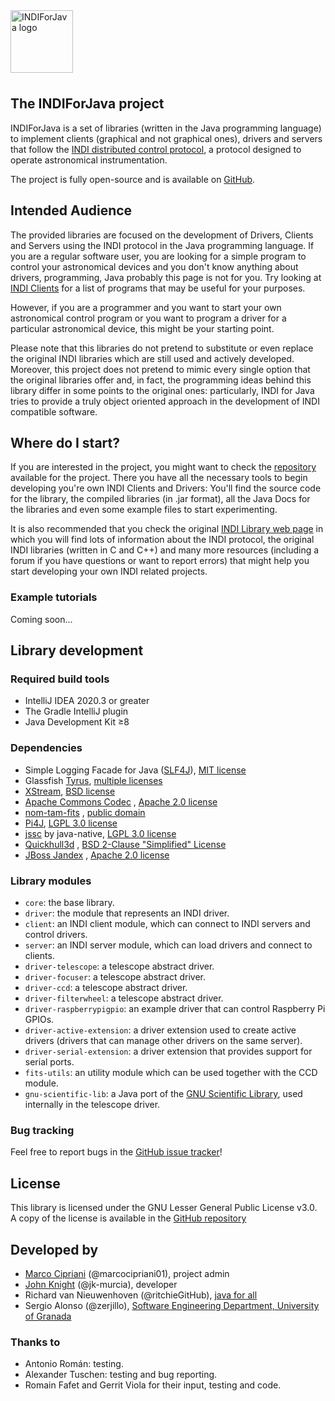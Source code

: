 <img src="res/logo.png" width="100" style="margin-bottom: 8px" alt="INDIForJava logo"/>

## The INDIForJava project

INDIForJava is a set of libraries (written in the Java programming language) to implement clients (graphical and not
graphical ones), drivers and servers that follow the [INDI distributed control protocol](https://www.indilib.org/), a
protocol designed to operate astronomical instrumentation.

The project is fully open-source and is available on [GitHub](https://github.com/INDIForJava/INDIForJava).

## Intended Audience

The provided libraries are focused on the development of Drivers, Clients and Servers using the INDI protocol in the
Java programming language. If you are a regular software user, you are looking for a simple program to control your
astronomical devices and you don't know anything about drivers, programming, Java probably this page is not for you. Try
looking at [INDI Clients](https://indilib.org/individuals/indi-clients.html) for a list of programs that may be useful
for your purposes.

However, if you are a programmer and you want to start your own astronomical control program or you want to program a
driver for a particular astronomical device, this might be your starting point.

Please note that this libraries do not pretend to substitute or even replace the original INDI libraries which are still
used and actively developed. Moreover, this project does not pretend to mimic every single option that the original
libraries offer and, in fact, the programming ideas behind this library differ in some points to the original ones:
particularly, INDI for Java tries to provide a truly object oriented approach in the development of INDI compatible
software.

## Where do I start?

If you are interested in the project, you might want to check
the [repository](https://github.com/INDIForJava/INDIForJava) available for the project. There you have all the necessary
tools to begin developing you're own INDI Clients and Drivers: You'll find the source code for the library, the compiled
libraries (in .jar format), all the Java Docs for the libraries and even some example files to start experimenting.

It is also recommended that you check the original [INDI Library web page](http://indilib.org/) in which you will find
lots of information about the INDI protocol, the original INDI libraries (written in C and C++) and many more
resources (including a forum if you have questions or want to report errors) that might help you start developing your
own INDI related projects.

### Example tutorials

Coming soon...

## Library development

### Required build tools

- IntelliJ IDEA 2020.3 or greater
- The Gradle IntelliJ plugin
- Java Development Kit ≥8

### Dependencies

- Simple Logging Facade for Java ([SLF4J](http://www.slf4j.org/)), [MIT license](http://www.slf4j.org/license.html)
- Glassfish [Tyrus](https://tyrus-project.github.io/), [multiple licenses](https://tyrus-project.github.io/license.html)
- [XStream](http://x-stream.github.io/), [BSD license](http://x-stream.github.io/license.html)
- [Apache Commons Codec](https://commons.apache.org/proper/commons-codec/)
  , [Apache 2.0 license](https://github.com/apache/commons-codec/blob/master/LICENSE.txt)
- [nom-tam-fits](https://github.com/nom-tam-fits/nom-tam-fits)
  , [public domain](http://nom-tam-fits.github.io/nom-tam-fits/license.html)
- [Pi4J](https://pi4j.com/1.2/index.html), [LGPL 3.0 license](https://pi4j.com/1.2/license.html)
- [jssc](https://github.com/java-native/jssc) by
  java-native, [LGPL 3.0 license](https://github.com/java-native/jssc/blob/master/LICENSE.txt)
- [Quickhull3d](https://github.com/Quickhull3d/quickhull3d)
  , [BSD 2-Clause "Simplified" License](https://github.com/Quickhull3d/quickhull3d/blob/master/LICENSE.txt)
- [JBoss Jandex](https://github.com/wildfly/jandex)
  , [Apache 2.0 license](https://github.com/wildfly/jandex/blob/master/LICENSE.txt)

### Library modules

- `core`: the base library.
- `driver`: the module that represents an INDI driver.
- `client`: an INDI client module, which can connect to INDI servers and control drivers.
- `server`: an INDI server module, which can load drivers and connect to clients.
- `driver-telescope`: a telescope abstract driver.
- `driver-focuser`: a telescope abstract driver.
- `driver-ccd`: a telescope abstract driver.
- `driver-filterwheel`: a telescope abstract driver.
- `driver-raspberrypigpio`: an example driver that can control Raspberry Pi GPIOs.
- `driver-active-extension`: a driver extension used to create active drivers (drivers that can manage other drivers on
  the same server).
- `driver-serial-extension`: a driver extension that provides support for serial ports.
- `fits-utils`: an utility module which can be used together with the CCD module.
- `gnu-scientific-lib`: a Java port of the [GNU Scientific Library](https://www.gnu.org/software/gsl/), used internally
  in the telescope driver.

### Bug tracking

Feel free to report bugs in the [GitHub issue tracker](https://github.com/INDIForJava/INDIForJava/issues)!

## License

This library is licensed under the GNU Lesser General Public License v3.0. A copy of the license is available in
the [GitHub repository](https://github.com/INDIForJava/INDIForJava/blob/main/LICENSE.md)

## Developed by

- [Marco Cipriani](http://marcocipriani01.github.io/) (@marcocipriani01), project admin
- [John Knight](https://github.com/jk-murcia) (@jk-murcia), developer
- Richard van Nieuwenhoven (@ritchieGitHub), [java for all](http://j4all.org/)
- Sergio Alonso (@zerjillo), [Software Engineering Department, University of Granada](http://lsi.ugr.es/)

### Thanks to

- Antonio Román: testing.
- Alexander Tuschen: testing and bug reporting.
- Romain Fafet and Gerrit Viola for their input, testing and code.
